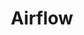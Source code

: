 ---
draft: false
title: Airflow
content:
  id: airflow
  name: Airflow
  logo: /images/applications/automation/airflow/logo.png
  website: https://airflow.apache.org/
  iframe_website: /website-iframe/applications/automation/airflow
  dashboardImage: /images/applications/automation/airflow/screenshot-1.png
  short_description: Apache Airflow is a platform created by the community to programmatically author, schedule and monitor workflows.
  description: When workflows are defined as code, they become more maintainable, versionable, testable, and collaborative. Use Apache Airflow to author workflows as directed acyclic graphs (DAGs) of tasks. The Apache Airflow scheduler executes your tasks on an array of workers while following the specified dependencies. Rich command line utilities make performing complex surgeries on DAGs a snap. The rich user interface makes it easy to visualize pipelines running in production, monitor progress, and troubleshoot issues when needed.
  features:
    - title: Pure Python
      description: No more command-line or XML black-magic! Use standard Python features to create your workflows, including date time formats for scheduling and loops to dynamically generate tasks. This allows you to maintain full flexibility when building your workflows.
    - title: Useful UI
      description: Monitor, schedule and manage your workflows via a robust and modern web application. No need to learn old, cron-like interfaces. You always have full insight into the status and logs of completed and ongoing tasks.
    - title: Robust Integrations
      description: Apache Airflow provides many plug-and-play operators that are ready to execute your tasks on Google Cloud Platform, Amazon Web Services, Microsoft Azure and many other third-party services. This makes Apache Airflow easy to apply to current infrastructure and extend to next-gen technologies.
    - title: Easy to Use
      description: Anyone with Python knowledge can deploy a workflow. Apache Airflow does not limit the scope of your pipelines; you can use it to build ML models, transfer data, manage your infrastructure, and more.
  screenshots:
    - /images/applications/automation/airflow/screenshot-1.png
    - /images/applications/automation/airflow/screenshot-2.png
---